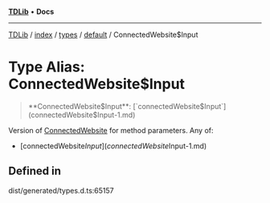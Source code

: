 [**TDLib**](../../../../../../README.md) • **Docs**

***

[TDLib](../../../../../../modules.md) / [index](../../../../../README.md) / [types](../../../README.md) / [default](../README.md) / ConnectedWebsite$Input

# Type Alias: ConnectedWebsite$Input

> **ConnectedWebsite$Input**: [`connectedWebsite$Input`](connectedWebsite$Input-1.md)

Version of [ConnectedWebsite](ConnectedWebsite.md) for method parameters.
Any of:
- [connectedWebsite$Input](connectedWebsite$Input-1.md)

## Defined in

dist/generated/types.d.ts:65157

